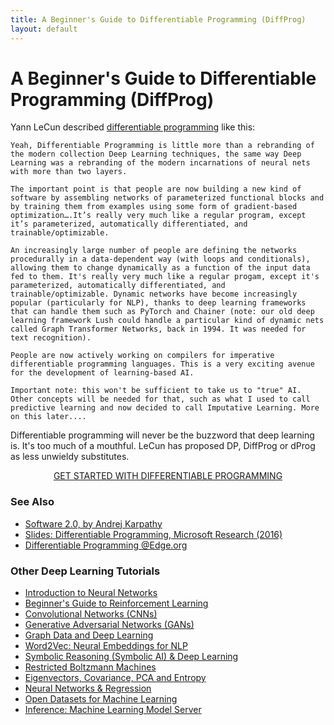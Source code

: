```yaml
---
title: A Beginner's Guide to Differentiable Programming (DiffProg)
layout: default
---
```


# A Beginner's Guide to Differentiable Programming (DiffProg)

Yann LeCun described [differentiable programming](https://www.facebook.com/yann.lecun/posts/10155003011462143) like this:

```
Yeah, Differentiable Programming is little more than a rebranding of the modern collection Deep Learning techniques, the same way Deep Learning was a rebranding of the modern incarnations of neural nets with more than two layers.

The important point is that people are now building a new kind of software by assembling networks of parameterized functional blocks and by training them from examples using some form of gradient-based optimization….It’s really very much like a regular program, except it’s parameterized, automatically differentiated, and trainable/optimizable.

An increasingly large number of people are defining the networks procedurally in a data-dependent way (with loops and conditionals), allowing them to change dynamically as a function of the input data fed to them. It's really very much like a regular progam, except it's parameterized, automatically differentiated, and trainable/optimizable. Dynamic networks have become increasingly popular (particularly for NLP), thanks to deep learning frameworks that can handle them such as PyTorch and Chainer (note: our old deep learning framework Lush could handle a particular kind of dynamic nets called Graph Transformer Networks, back in 1994. It was needed for text recognition).

People are now actively working on compilers for imperative differentiable programming languages. This is a very exciting avenue for the development of learning-based AI.

Important note: this won't be sufficient to take us to "true" AI. Other concepts will be needed for that, such as what I used to call predictive learning and now decided to call Imputative Learning. More on this later....
```

Differentiable programming will never be the buzzword that deep learning is. It's too much of a mouthful. LeCun has proposed DP, DiffProg or dProg as less unwieldy substitutes.

<p align="center">
<a href="https://docs.skymind.ai/docs/welcome" type="button" class="btn btn-lg btn-success" onClick="ga('send', 'event', ‘quickstart', 'click');">GET STARTED WITH DIFFERENTIABLE PROGRAMMING</a>
</p>

### See Also

* [Software 2.0, by Andrej Karpathy](https://medium.com/@karpathy/software-2-0-a64152b37c35)
* [Slides: Differentiable Programming, Microsoft Research (2016)](http://www.cs.nuim.ie/~gunes/files/Baydin-MSR-Slides-20160201.pdf)
* [Differentiable Programming @Edge.org](https://www.edge.org/response-detail/26794)

### <a name="beginner">Other Deep Learning Tutorials</a>

* [Introduction to Neural Networks](./neuralnet-overview)
* [Beginner's Guide to Reinforcement Learning](./deepreinforcementlearning)
* [Convolutional Networks (CNNs)](./convolutionalnets)
* [Generative Adversarial Networks (GANs)](./generative-adversarial-network)
* [Graph Data and Deep Learning](./graphdata)
* [Word2Vec: Neural Embeddings for NLP](./word2vec)
* [Symbolic Reasoning (Symbolic AI) & Deep Learning](./symbolicreasoning)
* [Restricted Boltzmann Machines](./restrictedboltzmannmachine)
* [Eigenvectors, Covariance, PCA and Entropy](./eigenvector)
* [Neural Networks & Regression](./logistic-regression)
* [Open Datasets for Machine Learning](./opendata)
* [Inference: Machine Learning Model Server](./modelserver)
